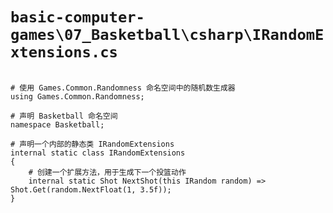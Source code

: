 # `basic-computer-games\07_Basketball\csharp\IRandomExtensions.cs`

```

# 使用 Games.Common.Randomness 命名空间中的随机数生成器
using Games.Common.Randomness;

# 声明 Basketball 命名空间
namespace Basketball;

# 声明一个内部的静态类 IRandomExtensions
internal static class IRandomExtensions
{
    # 创建一个扩展方法，用于生成下一个投篮动作
    internal static Shot NextShot(this IRandom random) => Shot.Get(random.NextFloat(1, 3.5f));
}

```